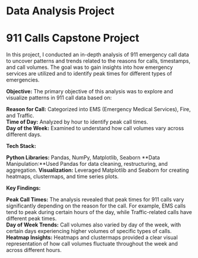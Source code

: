 # Data Analysis Project
# 911 Calls Capstone Project

In this project, I conducted an in-depth analysis of 911 emergency call data to uncover patterns and trends related to the reasons for calls, timestamps, and call volumes. The goal was to gain insights into how emergency services are utilized and to identify peak times for different types of emergencies.

**Objective:**
The primary objective of this analysis was to explore and visualize patterns in 911 call data based on:

**Reason for Call:** Categorized into EMS (Emergency Medical Services), Fire, and Traffic.\
**Time of Day:** Analyzed by hour to identify peak call times.\
**Day of the Week:** Examined to understand how call volumes vary across different days.

**Tech Stack:**

**Python Libraries:** Pandas, NumPy, Matplotlib, Seaborn
**Data Manipulation:**Used Pandas for data cleaning, restructuring, and aggregation.
**Visualization:** Leveraged Matplotlib and Seaborn for creating heatmaps, clustermaps, and time series plots.

**Key Findings:**

**Peak Call Times:** The analysis revealed that peak times for 911 calls vary significantly depending on the reason for the call. For example, EMS calls tend to peak during certain hours of the day, while Traffic-related calls have different peak times.\
**Day of Week Trends:** Call volumes also varied by day of the week, with certain days experiencing higher volumes of specific types of calls.\
**Heatmap Insights:** Heatmaps and clustermaps provided a clear visual representation of how call volumes fluctuate throughout the week and across different hours.
